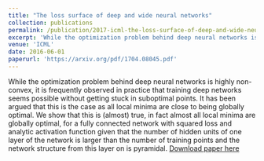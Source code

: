 ```yaml
---
title: "The loss surface of deep and wide neural networks"
collection: publications
permalink: /publication/2017-icml-the-loss-surface-of-deep-and-wide-neural-networks
excerpt: 'While the optimization problem behind deep neural networks is highly non-convex, it is frequently observed in practice that training deep networks seems possible without getting stuck in suboptimal points. It has been argued that this is the case as all local minima are close to being globally optimal. We show that this is (almost) true, in fact almost all local minima are globally optimal, for a fully connected network with squared loss and analytic activation function given that the number of hidden units of one layer of the network is larger than the number of training points and the network structure from this layer on is pyramidal.'
venue: 'ICML'
date: 2016-06-01
paperurl: 'https://arxiv.org/pdf/1704.08045.pdf'
---
```

While the optimization problem behind deep neural networks is highly non-convex, it is frequently observed in practice that training deep networks seems possible without getting stuck in suboptimal points. It has been argued that this is the case as all local minima are close to being globally optimal. We show that this is (almost) true, in fact almost all local minima are globally optimal, for a fully connected network with squared loss and analytic activation function given that the number of hidden units of one layer of the network is larger than the number of training points and the network structure from this layer on is pyramidal.
[Download paper here](https://arxiv.org/pdf/1704.08045.pdf)

